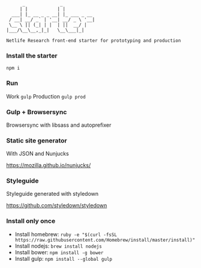           _             _            
         | |           | |           
      ___| |_ __ _ _ __| |_ ___ _ __ 
     / __| __/ _` | '__| __/ _ \ '__|
     \__ \ || (_| | |  | ||  __/ |   
    |___/\__\__,_|_|   \__\___|_|   
                                                                 
    Netlife Research front-end starter for prototyping and production


### Install the starter 
```npm i```

### Run 
Work ```gulp```
Production ```gulp prod```


### Gulp + Browsersync
Browsersync with libsass and autoprefixer


### Static site generator
With JSON and Nunjucks

https://mozilla.github.io/nunjucks/


### Styleguide
Styleguide generated with styledown

https://github.com/styledown/styledown


### Install only once

* Install homebrew: `ruby -e "$(curl -fsSL https://raw.githubusercontent.com/Homebrew/install/master/install)"`
* Install nodejs: `brew install nodejs`
* Install bower: `npm install -g bower`
* Install gulp: `npm install --global gulp`

